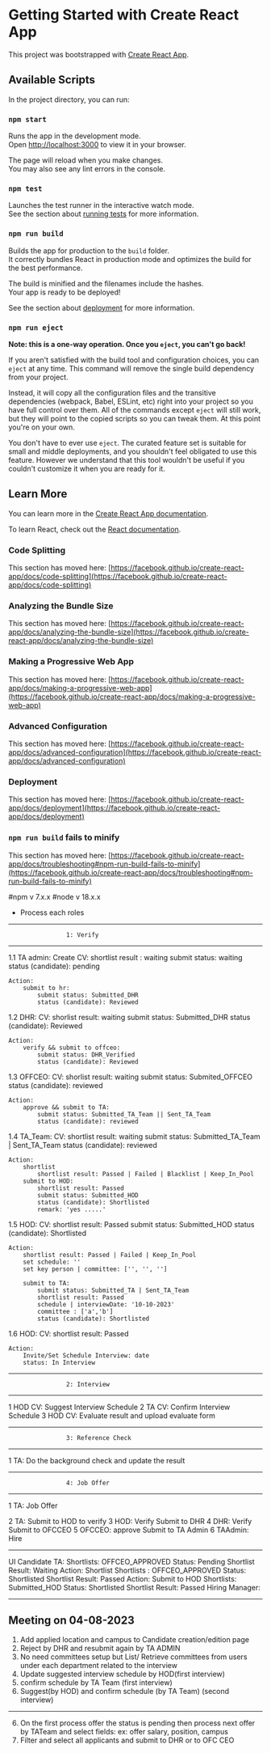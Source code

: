 # Getting Started with Create React App

This project was bootstrapped with [Create React App](https://github.com/facebook/create-react-app).

## Available Scripts

In the project directory, you can run:

### `npm start`

Runs the app in the development mode.\
Open [http://localhost:3000](http://localhost:3000) to view it in your browser.

The page will reload when you make changes.\
You may also see any lint errors in the console.

### `npm test`

Launches the test runner in the interactive watch mode.\
See the section about [running tests](https://facebook.github.io/create-react-app/docs/running-tests) for more information.

### `npm run build`

Builds the app for production to the `build` folder.\
It correctly bundles React in production mode and optimizes the build for the best performance.

The build is minified and the filenames include the hashes.\
Your app is ready to be deployed!

See the section about [deployment](https://facebook.github.io/create-react-app/docs/deployment) for more information.

### `npm run eject`

**Note: this is a one-way operation. Once you `eject`, you can't go back!**

If you aren't satisfied with the build tool and configuration choices, you can `eject` at any time. This command will remove the single build dependency from your project.

Instead, it will copy all the configuration files and the transitive dependencies (webpack, Babel, ESLint, etc) right into your project so you have full control over them. All of the commands except `eject` will still work, but they will point to the copied scripts so you can tweak them. At this point you're on your own.

You don't have to ever use `eject`. The curated feature set is suitable for small and middle deployments, and you shouldn't feel obligated to use this feature. However we understand that this tool wouldn't be useful if you couldn't customize it when you are ready for it.

## Learn More

You can learn more in the [Create React App documentation](https://facebook.github.io/create-react-app/docs/getting-started).

To learn React, check out the [React documentation](https://reactjs.org/).

### Code Splitting

This section has moved here: [https://facebook.github.io/create-react-app/docs/code-splitting](https://facebook.github.io/create-react-app/docs/code-splitting)

### Analyzing the Bundle Size

This section has moved here: [https://facebook.github.io/create-react-app/docs/analyzing-the-bundle-size](https://facebook.github.io/create-react-app/docs/analyzing-the-bundle-size)

### Making a Progressive Web App

This section has moved here: [https://facebook.github.io/create-react-app/docs/making-a-progressive-web-app](https://facebook.github.io/create-react-app/docs/making-a-progressive-web-app)

### Advanced Configuration

This section has moved here: [https://facebook.github.io/create-react-app/docs/advanced-configuration](https://facebook.github.io/create-react-app/docs/advanced-configuration)

### Deployment

This section has moved here: [https://facebook.github.io/create-react-app/docs/deployment](https://facebook.github.io/create-react-app/docs/deployment)

### `npm run build` fails to minify

This section has moved here: [https://facebook.github.io/create-react-app/docs/troubleshooting#npm-run-build-fails-to-minify](https://facebook.github.io/create-react-app/docs/troubleshooting#npm-run-build-fails-to-minify)


#npm v 7.x.x
#node v 18.x.x


+ Process each roles

----------------------------------------------------
                    1: Verify
----------------------------------------------------

1.1 TA admin:
    Create CV:
        shortlist result : waiting
        submit status: waiting
        status (candidate): pending

    Action:
        submit to hr:
            submit status: Submitted_DHR
            status (candidate): Reviewed
1.2 DHR:
    CV:
        shorlist result: waiting
        submit status: Submitted_DHR
        status (candidate): Reviewed

    Action:
        verify && submit to offceo:
            submit status: DHR_Verified
            status (candidate): Reviewed

1.3 OFFCEO:
    CV:
        shorlist result: waiting
        submit status: Submited_OFFCEO
        status (candidate): reviewed

    Action:
        approve && submit to TA:
            submit status: Submitted_TA_Team || Sent_TA_Team
            status (candidate): reviewed
1.4 TA_Team:
    CV:
        shortlist result:  waiting
        submit status: Submitted_TA_Team | Sent_TA_Team
        status (candidate): reviewed

    Action: 
        shortlist
            shortlist result: Passed | Failed | Blacklist | Keep_In_Pool
        submit to HOD:
            shortlist result: Passed
            submit status: Submitted_HOD
            status (candidate): Shortlisted
            remark: 'yes .....'

1.5 HOD: 
    CV: 
        shortlist result: Passed
        submit status: Submitted_HOD
        status (candidate): Shortlisted

    Action:
        shortlist result: Passed | Failed | Keep_In_Pool
        set schedule: ''
        set key person | committee: ['', '', '']

        submit to TA:
            submit status: Submitted_TA | Sent_TA_Team
            shortlist result: Passed
            schedule | interviewDate: '10-10-2023' 
            committee : ['a','b']
            status (candidate): Shortlisted

1.6 HOD:
    CV: 
        shortlist result: Passed

    Action: 
        Invite/Set Schedule Interview: date
        status: In Interview

--------------------------------------------------
                    2: Interview
--------------------------------------------------

1 HOD
    CV:
        Suggest Interview Schedule
2 TA
    CV:
        Confirm Interview Schedule
3 HOD
    CV: Evaluate result and upload evaluate form

--------------------------------------------------
                    3: Reference Check
--------------------------------------------------
1
    TA:
        Do the background check and update the result

--------------------------------------------------
                    4: Job Offer 
--------------------------------------------------
1
    TA:
        Job Offer

2
    TA:
        Submit to HOD to verify
3
    HOD:
        Verify
        Submit to DHR 
4
    DHR:
        Verify
        Submit to OFCCEO
5
    OFCCEO: 
        approve
        Submit to TA Admin
6
    TAAdmin:
        Hire        
        
        


<!-- TA:
    CV: 
        shortlist result: Passed
        submit status: Submitted_TA | Sent_TA_Team 
        status (candidate): Shortlisted
        interviewDate: '10-10-2023'
        committee: ['a','b']

    Action: 
        final interviewDate: '11-11-2023'
        final committee: ['c','d']  

        print form interview -->


-------------------------------------
UI
            Candidate
                TA: 
                    Shortlists: OFFCEO_APPROVED
                    Status: Pending
                    Shortlist Result: Waiting
                        Action: 
                            Shortlist
                    Shortlists : OFFCEO_APPROVED
                    Status: Shortlisted
                    Shortlist Result: Passed
                        Action:
                            Submit to HOD
                    Shortlists: Submitted_HOD
                    Status: Shortlisted
                    Shortlist Result: Passed
                Hiring Manager:



-------------
Meeting on 04-08-2023
------
1. Add applied location and campus to Candidate creation/edition page 
3. Reject by DHR and resubmit again by TA ADMIN
5. No need committees setup but List/ Retrieve committees from users under each department related to the interview
4. Update suggested interview schedule by HOD(first interview)
4. confirm schedule by TA Team (first interview)
4. Suggest(by HOD) and confirm schedule (by TA Team) (second interview)
------

6. On the first process offer the status is pending then process next offer by TATeam and select fields: ex: offer salary, position, campus
2. Filter and select all applicants and submit to DHR or to OFC CEO
